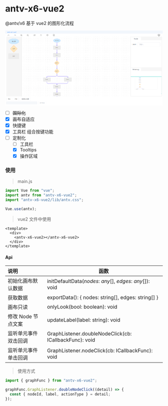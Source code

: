# antv-x6-vue2

@antv/x6 基于 vue2 的图形化流程

![x6-vue2](data:image/png;base64,iVBORw0KGgoAAAANSUhEUgAAB3sAAAOLCAMAAABuWBlKAAAB1FBMVEX29vb7%0A+/v8/Pzv7+/19/rM6v//5rz////y9vzs7Oz+/v74+Pju7u76+vr9/f7Z2dnq%0A6urm5ubn5+f19fbw8PD39/fa2tr5+fnk5OTc3+bExcTW1tbU1NQx0MZ8aPzK%0Aysrg4ODk5+3T09P09PXCwsLo6Ojh4eHV1dXIyMjx8fHr6+u+tP5gYmbe2f5m%0AZmb/47Z9dnLs7/XNzc3+z6n9xZ773Medjv2ytbTBxM2amZnQ0NH/zpZAnv+3%0A0v/k//++2v+uzf/E5P/hsoHe3t7c3N18suew5//Sx/+IiYv/5dfL3f7+2bbi%0A4uKFc/yUy/+ddnmoxf/Ol2jy8f///+UzMzOTgvbh0s2ufmq4iHN8cJD//85g%0Ae7XY0v5/iLTCwdzC0ujl8f/K6+vL/v/s68OTYmbM4sWix+zW4vtgY3/o5f/B%0Ayttgls7y3v//+vfsx5p9ncStp/6OstfTycy23OzInXGnpqb4+P/s7dipnP39%0A7uPa7u2/sIvf6fx6YmZonv/W57z//+2UdolgYpeJdp18mqLs2rLMxM5Atv7R%0AzO/PxZ5oxP5+ndHn7fiL0/zqr32TsLGznHCTYoiLnv+yrtrTwrZAqf+23tOn%0Ax9Wbj3xAQECVx+hf29Nw7rzaAAAgAElEQVR42uzd308bRwLAcRI4GZbETgqh%0AFlQKgk0wZzRy/bJaslxyCYVVFFXt3Uon3b1U0Uk5qTz4Ze+pl4fqJHQovCDl%0AIf/tzezM2mNDi2EGMOz3IzVZYNjaQPxl9ufULAAAuE5TfAkAAKC9AADQXgAA%0AQHsBAKC9AACA9gIAQHsBAKC9AACA9gIAQHsBAADtBQCA9gIAgOtu70mSfP5p%0A3MEHH5MkOeT7AACgvb/dyuNzBiRH8o+jsUN9XPT3Pd8JAADtPdPMfnLs1uYR%0AH/q9BgCA9p7lvPa2x9/cbAeb9gIAaO/s7F8OEkmltp3s9eTint47mxzKt2f1%0Au8viFhPXg+Rw9uRoNKuH5i+zpD+pWNEe7QUA0N6hbB6WqWwXCe6pxWLea7YR%0AnwzmuD21x1a+fZAcy8H2JuTiI+rT7PYWKxik+7zJNAAA1WjvYEpaTmuPykwW%0A1bX30qph+2pinOhBg4/oT5AF1u2dKYp7cmi3+yC5zIZqAADuZHsPPqoTgMrt%0AxIdlStt6CmwdndxOXn0sqltktDf4kE7uydGsNe/d1zNeM2rf2voMAECl23uS%0AJPrk21PtLWbDvUM1ZU3M2bwnxV9mxqtG9cze4rYs7EGxr7g/720nxvuiwJxh%0ABACgvbN6WlpuHj7V3tne559GzibqJdZ2aHsH7oFcVkc/W/PetjXRPeHKGgAA%0A2muaqVt5dnv3k719eyftzH7yQ3FRDT253be3Iss16Cto9Oe9Vpp7nNoLAKC9%0A/faW5w3Z7T3Q2ZQf7B2NDC523+p9uD27y+3kZfHOE7Ntutz8rCfFpBcAQHsH%0AU9L3p4+1MtmcaX/+uHdq7GF/crw31GX9Ofv6xCJ90pJKbvt4ZCQAANVub3Gs%0A1fuRbc7qqOTD2dHzgnrm6Oej8rNGIn5sJsBJcmTW1T8QyzrqCgCAqrfXsxm+%0A2gAAcP9eAABoLwAAtBcAANBeAABoLwAAoL0AANBeAABoLwAAoL0AANBeAADg%0Aqb01AABwnWgvAAC0FwAA2gsAAGgvAACTIcxC2gsAwPUJ4iymvQAAXCPai4tY%0ASvkaAMAllQmthyK8UFZvf3s332z6XN3z5nqVfnAi0fCwlkY05A3/IAFUwW6/%0AuEEtCPRSKHbvfnsf5x0hRBp95WVt6624WF1rUp/ug6b2wM/q3kXy+Xbi6J3j%0AelbFMObSACqhlZWbmue783ohzrJxEnK727shRCfN41SIyMPamqlaW552ROqn%0A5bVubAXJ/SE241LTz5xXiFjIL15n2XVFQ4+n4WUuDQATL8+yIh5bWZZtpeqV%0AMMvycT7xNrc3CIXoFgsbHRE7r25XmK0HgYySl7jVc6u3DffZYLdcXdT18OjU%0AbywPItF4FLn+6hKJ2nB70zR6wj9KAHdfJEsbyfB+EV/kn/KlNB/v5fQ2t/e5%0AtXEzcp75rguxWdPb6wPZJS/xTe0JoJis9rZEOm329047Pt0z2svUF0BFyOam%0ASzV16GpWzILvfHtjuxiur/ZBbtd70cM8ejtK+6KGa3t341G7Tut7I4TOpnxk%0AQSDSh77aGxXbnL3sBACAiSeLW+62W5YV9treN60wWl6a8/NA55aWo7Dlfizs%0AhtBb1fWG4mcid1rb6vARQpHYdv6GLDeWSmqzhOO8tznKbXW53sBujnMOhcsu%0AX7u9coW0F0BlrGTZYCK0m2Ur/tq7FJmZlvMBsdLz/spWHNcUCf1wzMt87LQ/%0ANYiG6/POfeJrt1adRuu8zbk78p+LetrRC2ZrQSd3+k5Yi8x7AVRq2mvFIojH%0Anfj+fnubavLXUqXMo1z9tez6MJetlamX59blp2+pecU3L/ORuOfywGIxfOKO%0A6Phsb8NHe9XRzeqbHKsjnl1/BRrZTJC7/OYyaG+x2532AqgAkWVC/Wnv72yo%0Ad6XFB5zaG39Tk/PUfG2qFtQ212Qv19weq1xFvqEOaZpak/kNZYod2qty0eif%0AULotnLaJF2ur6dOBQqvsEzTv9dfeINVPNDe/xDielavaG6uj6/URb7QXQFXa%0AO599GXrnl2zeS3vjbhz3zxOeiuJ83uWhzudx1P8/toqVO7RXzUwXI/l6Xxz2%0AO961RH47bMU8t1tcl0lFvON8SpAKkq5aPDdp817/7e2KtGkONqe9AKqiO5JZ%0AkY23R/Dc9upNw8ZzmUunRxnHq4PJV+R2lYhY6ItJmpf5XLj8WhBEYsl+e3EC%0A9/f63Oa8OvL8Yudtzk9Far4TtBdAVZw17/XU3qf2q2zs9Jo6/Oldt/ZG+sIa%0ANXOQVOqWo93hWmwL513bE72/t2aOtfq6PNbKZYV6f2+3Y76CtBdAZZyxv9dT%0Ae+NwKJdO9bCnzV23qyMGq/bhUPXQNZZDJwgHacf5lgryO2DO8A0nsL2xrqM+%0AWFzO+kOHden2Bv0fPtoLoCqu5jhnfV+awY2C3kXRs8s/xmeRdZbSY71uh9NU%0Ac2u76YrzBfy7dspzpxb129sszvBtrMv2NiL3XPps74p1bQ11VLfLRVZOXdeK%0A9gKoiCs8v3dCBbVO/0SZXDhfxLCei9QcKT2XCvcLQI7s701j5+tAqvaqpEU+%0A2iu/ZOmCae9CKjZcVqWup2Hp0l4AVRFc5XWtJnayL9Kw8eRZKxadWKy6fgVl%0AwKPtxc2NSDZduJ0tPNreho/b6qn2qs0ETS/tVQdhh4sym3Oh670UmumpewjS%0AXgAVUbnrOasZV8ecxdO8nw4fqHwZYXm2zbbaAu26w9e+kcKyjxTFg20ZDQ/t%0ADbqd8h6CjtsMgqCRptbEt0Z7AVTH0H2MqtFe+ZvGcqT3QW+mwvUqlbVgLZRr%0AKy41LeM77fjtsGaD6baHp5pbN1LIPawveBfGHdGJQw/3bEqHJ/ZN2gugMuz7%0A91alvYOSNDti2+P6uiJ95Dgb9PwMF6wbKax7+ZLVA7W/18fjDMWIVf45AqiO%0A+e7FrjAxdYee+64QXY+rk/HdvPM/L92Ry1hf+veC7WgIt+8FUBnrZs5xgQLd%0ApfbW1jrLPlf3VMzxMwUA+H1/zLSqthcAgFuA9gIA4KIeylnvha7IRHsBAHAS%0AXegEI9oLAMC1o70AANBeAACq096pW2lhc3pz4Wv9DJ6UZxk9Li9y9c1XZiFk%0ACEMYwpBKD5nCjbtD7d2cnp4ur4IRlLdAqN83C/frZuEeQxjCEIZUegjlo70e%0ATStswgCAczZ0gvbSXgCgvbSX9gIA7QXtpb0AQHtpL+0FANoL2kt7AWDM9t7c%0A/z94SHvvWnvNDeCD8gndK+9jPF8eZr/AEIYwhCGVHnLT7a3ViO9da+9D89P3%0A1DyVZ0tmofHILLQYwhCGMKTSQ26+vQHtZZszALDN+SYeAu2lvQBAe2kv7aW9%0AAEB7aS/tBQDaS3tpL+0FANpLe2kvANBe2kt7AQC0l/ZeUXvN/SnvN81TWZ8z%0AC3MLZqHJEIYwhCGVHkJ7aa/v9porujwszyGfLn/qmotmocEQhjCEIZUe4rm9%0AL7a+o71scwYAeNvm/GJr63u99LpcoL20l/YCwNW299f3tJf20l4AuMb2/vc/%0AP9Ne2kt7AeAa2/vdjzq6tJf20l4AuKb2/v2f//jToL0vtiQ9E5bv2tr69X+6%0AvWq5GEd7aS8AwLG9ZmZbtPevf9sqqH3A5bL6qFk2u4Zp782298m3n3758Pbl%0Azs6rVz8MefVqZ+fl2w+/fPqW9lZSUP+3VOcLAdyG9tZ+/Neeae/rsro/l8sv%0Aiva+Lua8r8fd/Ex7r6i9C58+vN2RwVWNffnyz9IfLOpt+e7/s3e+v00caQA2%0AqVYhBgKtoUBbtaRpoaBImPtwF4QmO1vJUbMfwpKoseAU4lT49gRfWiryJYtE%0ASYUuiqXLp6q6v/ZmdmcdJzVkba/Xu/bzqHGG4VWTHVZ+/L7zY0UU4fqtSsr7%0Ae6/eMpcyc9M0bpw3ja8JGVnI7Jr6KCbDf/WI6FPYlt84y9ARQkhmIb27N6w6%0Aa/eu17WFdcfbn+K2jlivhxnvej1h1Rn3DsG9Ld+WSqlKuVYClITVm7G0/VYa%0A7jWZ1NSd+FJum8blK6ZxiZBRhEz5rh1WO2znxG3htO+AuRJDRwghGYT07t7w%0AVbvXTP2GmXDc1n/35NnCQi9FZ9ybsntbvtDaTWTd4wZWb79iIP9Sc84rsw1X%0Ann5T6FtAuA2GCyB/NefQtbg3p+6tBOFbrNU36s1XugHuHSt2ApH8ptD+tdEv%0AQP7c++TZiwcnas76S7e/D92beIkz7k3XvYHt9ZHvdnnz9ewA944LDVsKp+dP%0AYO4aIweQL/eq7/ePrbXSK7DM+qqorbcdrddXcW+W7m253iAJ78k3X89t4d4x%0AwO9ZvPEdIAJGDyBX7tWbiDr2GGnrmkJzNVqNFfXj3gzd6ws5eMZ7PPuVwse9%0Axabsy/4/jjlCYl+APLl3+u7r+HiraEev8fHCajwjrNpRQRr3ZuHeii/TS3mP%0AVR593FtgAjnYXeEIwcQvwOjdO8xfAff2717fE441FBzh+bi3oKwJkcINYHP4%0ABgDuxb1dzCuHZV5TePR7dO/V6AqufGYu5ePPTeOLT0zjG0KGH+LLVG4L22sw%0AuoQQknoI7i24e1timOY1hcdWP3lv2RzoMj07ZRpTcQp1hpChh9girX9/6TO6%0AhBCSdgjuLbZ7Xc+2ho7tudSci8VOmvP/wmVAAag5497OpNfKhKSpL+7NB7Pp%0ALr1DvgC4F/d2rLGyrYywk625wr35IO1V78gXAPfi3rjeLB0rMxzp4t6i4Kb+%0AmYxzNgBwL+7VzLvCyhTh4t5CUG6IIXz02mFgAXAv7i1lrd5E8sW9eWAYK99t%0Aqs4AuBf3VrJXbxL5hu4tm/QrvqAz50zjXLzMvkLIEEP8xLfG7qa29GGts695%0A0DzoFivPMrqEEJJeCO4tpnt9aY2AU4/ZCN17wdx9X5lL+fZT07h4yTS+I2SI%0AIf9KnPY2f5Pmpc32/WVrd7XbB6//MLqEEJJeSA7cO+lFh37cG3jOKNzreAE1%0A59wju1r2fvWxtHar1QPl2u36apTt6pfdzf295bCnWq1Z+6qnuel0O2KFkQUY%0Aq5oz7u3dvdK2RoItcW/eWetWcm4+rFmHB/ubjpLsYa15/0DL1rKijsi9uwc6%0ABT5U3dt/dtO3x9AC4N7Jdu8oJnsTTfni3tHT6O7eVWv3QKW9KvHdPdj/5dUf%0Ae8tRd3NvOXLvof7LX0LtHnYrOkseqgCAeyfavfdGU3GOsp97uLe47g1XUTU3%0AX8nDV9GCqkPdZ9yri9DbH3Avu4wAcO9Eu3d0ae9piS/uzbV79x/L7Xqt+ZtK%0AdX+omXngH6QuNTerq7t7yyqKmjMA7sW93Rlh2ms5Hu7NNzvyve4N11qptHbT%0AiRc3b9c3HfVS/f3PeK3VwXvWWlmSoQXAvZPs3kBaI0QGuDffDHR7vHePEYdr%0AAODeyXZvD6f17ocralQmE33XU3rqyyQ9Tb245rEMF+BsJk6lbfc095rnU05d%0AM5cyP2MaMxXTuEbIEEO2BloEv3/QPe0VAaNLCCHpheDewrl3PvmRgc2HSqur%0Abfdq5+rio7VfrZlO1aUX4Oz34F5xmnvNiS4X4j3kH8V33bXLpnGRkGGGDKMu%0A4khGlxBCUgzBvcXLexNP927Xa3qSb7teDfeWhEcIGgvr1/7yXsuj5pxz3CHs%0A/uZBRgDUnCfdvYnLh6Fzq/+r602cSsKH1Q72lvvLe3Fv7plN/+GSts2wAuBe%0A3JvwrPyD5t6v9bZ7TSp8Ijde1etee9nhi3vzTkOmXnFmcy8A7p1s91YGcW/H%0AwfnhZHBHGox7x4dApKzeNcYUAPeS9yZ17/Gac7vHrMDSK58f/1pPrl3cWxDK%0AvkhVvQ2GFAD3kvf2mveatVY61/29nf7uxwoOE2Dy3jHLfNOb87XJegFwL+7t%0A4Virzrw36lD5by16qk2/65wd3FsIGmk960oI5noBcC/uLSXf3xvlvat6T9E/%0AtF2bOs89rDUfHlh97+91ku7vvXrLXMrMTdO4cd40viZk+CGzdhqpry23GF1C%0ACEk/BPcWz73Jt28qzcbu1d+262bOt2b1797Tz7Uyz5qbuhNfym3TuHzFNC4R%0AkkWIP3Dq6wixxugSQsgQQnBv4dw7n/g8Z/18GuPesKys9xKp1uYfDx/LvmvO%0AnOdcFMrl6cHs6wgZTJcZSABqzri3lwnffX18c3Xvj1CtzYf/3dyuG8mqRp9n%0Aa/Aco0Ix60vhDGBeAMC9uJfn90LPBEL0nvw6trTZWASAe3FvB/dG9wBfx7uH%0Ae4vGmiuF7fQkXuHvUG0GwL24NyeJ74fTXtybR7RDG65I5l/HVoH+WUYNAPfi%0A3r8g7dGo15Yl3FtQdoLQv+8XsNauFG6DfBcA9+LerkdbtUZTdXa8APcWOgNu%0AaAF7UgglYY0Tvqo/qk7bDch3AXAv7v2AfH05CvdKv5TAvVejK7jymbmUjz83%0AjS8+MY1vCBlpyM5iEPi+67o//6xe/CBoXL/FuBBCSJYhQ3Pv/Nx1aDM3n657%0AS5VRTPmeMtl7Iu8tmwNdpmenTGPKbDOfPkNILkLKX/6dcSGEkJGEDMu95+cq%0ATBsd1foqc+fTde8o5Hu6eqk5F4y2ewFgLGrO83OY97h9u2W+g7h3fj5r+crT%0A1Yt7cS8AjNC9cxWG9jiVuXTdq+zrygwXXDlJ1It7cS8AjNC910l7Tya+19N2%0Ab6nke5ltNbI9v4R7cS8A5Nu9jGyCIRnUvaWWyKjuLESrhHtxLwDgXtyrT7jK%0AIvW1PTfhr4N7cS8A4N6xd69OfYc86+skTXpj95r5hnJ8QWfOmca5eJl9hZB8%0AhLTdy7gQQki2Ibi34O4tlfp/SlzCJ8n5yX+X0L0XzN33lbmUbz81jYuXTOM7%0AQvIR8uWPjAshhIwkBPcW3r16zdWw7OsIz+/lN6HmTM0ZAKg5T4R7K2HuO4R5%0AX7unnBf34l4AwL2Tk/cq/VZ8Ie1Uk9/wIa7a67gX9wIA7sW93Y/aaLleesmv%0ALTy31fPvgHtxLwDg3klyr8p9S4HticGzX0eJ1w70/w/34l4AwL249/SZX1cO%0ANPern5/uBqVSpa9fAPfiXgDAvRPmXlN89oUn+8h/Vb4rPeG3SvOVfn827sW9%0AAJBX9248X4oa6+9c07O4hXtTcm905IZvSy3gZAZ2bK1dafutAX9s6F7zfMqp%0Aa+ZS5mdMYyZ+wsY1QvIR0t7fy7gQQki2Ie9z74OF2smuR/9e/mtc1873uHfD%0APenelUXLfF98arqmyxvjqeFs3RtWoFu+q5SqFKwcbDuKY75VqG4RRbh+q5LC%0Ajwzda050uRDvIf8ovuuuXTaNi4TkI6TtXsaFEEKyDcnQvW82Ft03LxePsKZX%0AIuO+ebml/ovDbo5nDpy9eyOu3GsFvqsdqyTbidROdv2gdS+1n0XNmZozAAxS%0Acx5G3ju7YdJck/euhAZ+uvTmpfrzymKcFXc2cW8adKxYrhiOOubT/Em4F/cC%0AQM7cq/Jba+Uo7d2ajpLdUL16yteK49o1adxbMHAv7gWAVNz7YEGxGmn2kWqG%0A/et109LufbDwIpl7T7o1nO5df2dc/Le2fMdy5RXuBdwLAAnd++BFnN0+Cm37%0AvX558uyfS1FID+59uRgrte3e5zeen3/X9my88urNy6OVV7gX9wLuBZi8vFdz%0A97XWbKRYbdtHb3+KWz3N925tdCy1Wtza2Fp5vhQuv9Iybm84Wlncfjl+iS/u%0ABdwLAD249+5rrV2j2QcLq6GKdQq82tt874ndQ0q2oXtdlQAvbbhHm32fLm2M%0AX+KLewH3AkBC9z55pud7j7m3Fk4BR9PAPblXZbPldub7dClad/X8pHvX322F%0AX7i3oO41G9qu3jKXMnPTNG6cN42vCclHSHt/L+NCCCHZhpzm3vX6grLrk2cn%0A3NtOinvOe+PcN9rae1RzPnJvmPOOX+I7Oe6dja5g6k58KbdN4/IV07hESD5C%0A2u5lXAghJNuQ09x79/WLMPk9cu/3uub8oi/3Hst7F5VcZ7vUnFcWo41HW7iX%0AmjNQcwaYyJpzNLUbrmR+FHat19/+pL9Synt1zflY3mt2+/6fvfv7beq8Azjc%0AuG0iG0gCJpAlUQIECiSTEvFzI9Iu2E2jKIpgahu00omhVepN046qLb1B7UDq%0AFb2Y1L93ts9rk7BgOz7vazs+z0eonNLvzXkb8eh943PS+tAze9kr9koFs7fB%0AbPisVeMx3wf1f2z88e9/yR4/OtLzvf/+x9/2fdK58f3et/e9ldZh86idOrNX%0A7JXUyd5Gv/yz/lmrX/6VnTn/XrvO9rmNT2A1n/zt2t6aux8e8v3ehr3hGaPR%0AfbsVezVUTbJXGj5740NTP06ueRvsrTTsndxv72bjRy18eHCcvexVEnp/XP2+%0Abu9Xd1YthjTS9ja4bdj76Z/CO64a9i7U/+XTxjd9D251Px2l7/kOh73V55u3%0AN5+zVxPfLG6vLt75Znv7c2shjbS9td1u7Vdl/++V/f8p/OPNH1VGaaWHw97b%0At7a2tm7dZq8ebi82cuwsjby9RW4Y7K3evrU2Pj6+lgzfhr3nszuYmQu3cno+%0AXCycCReXjQx+pLLaoDfb9loXI0b6O8LeItmb0ZsQ3/373kp4ocvEZClclMJj%0A5hNjRoZgJNv43rEuRowMYIS9xbH3g61Abzp8nTkfoyZXW9teSc6c2ZvI3tst%0AepPhy97jVH3j67u9EnvZm9De6n56U+HL3uO28bXtldjL3oT2HqQ3Eb7sPV4b%0A38VtiyCxl73J7K2+TW8afNk7+MpH6ItfjzB8wtpK7GVvrl1vInzZO/imF9J0%0Ag70Se9mbc9ebBt+GveGVKJXmDY01/9I+0fyYfdVIupHpq+Uk3bhudY0YiTbC%0A3iLYezi9CfBt2HsqfPUthVu5ci5cTE2Hi2tG0o1MX0pj79K81TViJNoIe0ff%0A3uq76I2PrzPnIThznk+073XmLA3/mXPF0h6sMjh7301vdHzZy15Jg7P3YtXS%0AHqx6cUD2VtvRGxtf9rJX0uDsXb5o43tw23txeUD2tqc3Mr7sZa+kwdk7cfJi%0Alb5v5K1ePDkxGHs70RsXX/ayV9IA7a3tfP+gVoftevtib2d6o+LLXvZKGqS9%0A6nbxU9rbDb0x8WUveyWxt+D2dkdvRHwb9oafT1mabR6BlMNFufkJvFkj6Uam%0AFxLZe8XqGjESbYS9I2xvt/TGw7dhb3ijy6nmM+TvN7/qZs+Giykj6UaS2fuR%0A1TViJNoIe0fX3u7pjYavM2dnzpKcORfZ3qPQGwtf9rJXEnsLbO/R6I2EL3vZ%0AK4m9xbX3qPTGwZe97JXE3sLae3R6o+DLXvZKYm9R7e2F3hj4snfI7f1uL/v9%0A6c6zV/95Uv+D9VqPnrBXYi9789rbG70R8GXvMbG31tcNcbM/OMleib3szWlv%0Ar/Tmx3f/873nr4ZbKTcfDL3QfKn1JSPpRqYvtbX3h90/r69/+XTn9531vYMY%0Ad2jpr1bXiJFoI+wdPXt7pzc3vg17J7M7KK00b+V6uDg709yaGUk3Mn21g717%0A5fuPX+w8C/ve+pnz45+62feWra4RI9FG2Dty9uahNy++zpyH/sz5h91vy1/v%0As3fPZ60kZ87szW1vPnpz4ste9kpib/HszUtvPnzZy15J7C2cvfnpzYUve4+P%0Ava929prf713/8v635dqv775kr8Re9g6E3jz4snfI7W128mR5ZcW7NST2sjeC%0AvXHozYEve4+Jvd5rJbGXvZHsjUVv7/iyl72S2Fsoe+PR2zO+DXvPZ3cwMxdu%0A5fR8uFg4Ey4uG0k30vbdGjlaWrC6RoxEG2HvqNj7QVt613Y/frr/3+7Wf3v9%0AMja++/e9lfBCl4nJUrgohcfMJ8aMpBtJtu+tWl0jRqKNsHdU7G2/6329Hmqg%0Au/Hzi/EHL9va2xu+zpydOUty5lwYezvsejfWs23vg+y3Grpru3Pt7e0JX/ay%0AVxJ7C2PvZvtd78dPXz96Mb6xk2G79tnd2nXYCM+1wXeTvexlr8Re9h7e8q2t%0ANvRu1He7G2+cfb1+d/zBb+Md9r3j41u3ltnLXvZK7GXvoT2/2elzy7uNTe5v%0A2bZ3/W79O74d7R2/+Zy97GWvxF72Hrrt3dzq5O5c6yNXvz14uXt34+V4Z3vX%0AtjbZy172Suxl72FVO+57w4ebM4pfZI8Ypdr3VrI7qDRvaKz5l/aJ5sfsq0bS%0AjbT9+b157L1udY0YiTbC3lGw973r7V+r0XrCKNsAr+3effMnbZ/x7en7vafC%0AV99SuJUr58LF1HS4uGYk3Uiyd2vMW10jRqKNsHck7O3wOecD+97WqzU67Xt9%0AztmZszNnyZkze9996Nz++d7xtY2XdXs3sm/7dmev53vZy16Jvezt+b1Wa599%0A/Oppzd5Xa5+FM+fO9nqvFXvZK7GXvb2+2Wqtvt19UP/Obm1gY2euK3vzv89Z%0A7JXE3hG3t83Od62/P8fI/1j2SmJvQeydqfr5varbO5Uk9krsZW/Sn+DbK73s%0AHQZ7T3ffJ/89wjB7Jfay99CPO8fBt2d6M3vDz6cszYZbWS6Hi3LzJ8DOGhmO%0AkcVPrIsRIwMZYe8o2Rtn59s7vZm94Y0up5rPkL/f/KqbPRsupowMx0jLXuti%0AxEh/R9g7WvZG2PnmoNeZ8zFr8Y41kJw5sze3vfl3vnnoZS97JbG3iPZ+kA/f%0AXPSyl72S2FtEe/PtfPPRy172SmJvMe3NsfPNSS972SuJvcW0t/edb1562cte%0ASewtqr09fto5N73sZa8k9hbV3t52vvnpPfB87/mr4VbKH4WLCyfDxSUjwzHS%0Aer7Xuhgx0t8R9o6mvT3sfCPQm9k7md1BaaV5K9fDxdmZcDFtZDhGWvZaFyNG%0A+jvC3tG09+g73xj0OnN25izJmXOR7T3izjcKvexlryT2Ftneo+1849DLXvZK%0AYm+x7T3CzjcSvexlryT2Ftve7ne+sehlL3slsbfo9na5841GL3vZK4m9Rbe3%0Au51vPHrZy15J7GVvFzvfiPRm9p7P7mBmLtzK6eQz4xgAACAASURBVPlwsXAm%0AXFw2Mhwjred7rYsRI/0dYe9o29t55xuT3gP73kp4ocvEZClclMJj5hNjRoZj%0ApLXvtS5GjPR3hL2jbu9ye3yj0uvM2ZmzJGfO7O20841LL3vZK4m97O2w841M%0AL3vZK4m97G3/gavY9LKXvZLYy962O9/o9LKXvZLYy952O9/49LKXvZLYy942%0AO98E9Gb2VrI7qDRvaOxEuDjR/Jh91chwjLTstS5GjPR3hL3FsPf/d74p6M3s%0APRW++pbCrVw5Fy6mpsPFNSPDMdJ6t4Z1MWKkvyPsLYi9b+98k9DrzNmZsyRn%0Azux91843Db3sZa8k9rL3HTvfRPSyl72S2Mveg/huBXxT0cte9kpiL3sPPXZO%0ARi972SuJvex9G9/NWze3bt7afI+9Yq/EXvb2xd73lpef337+XpW9Yq/EXvb2%0Ayd6avtVqMnoze8PPpyzNhltZLoeLcjVczBoZjpHW873WxYiR/o6wt2j2Jq1h%0Ab3ijy6nmM+TvN7/qZs+Giykjgx/5fr+91sWIkf6OsJe9zpyL2Pd3vnlYP3P+%0A6s6qxZCcObOXvepDldXF7dXFT37c3v7cYkjsZS971Y8ebi828nErib3sZa/6%0A1GqDXtteib3sZa/6u/G17ZXYy172qq8bX9teib3sZa/6u/G17ZXYy96RsDc8%0A0Hb+ariV8kfh4sLJcHHJyFCM1Da+n1sXI0YGMcJe9sa2dzK7g9JK81auh4uz%0AM+Fi2shQjDxc3LYuRowMZIS97HXmPFJNd1/5i1+PMH3C2krOnNnLXh1q73ya%0AbrBXYm+x7Z29Nzeg7s2yd+jtLSeJvRJ7i23vuRsXVsoDaeXCjXPsZa8k9hbO%0A3tkbA5K3oe+NWfayVxJ7i2bvvQvlAXbhHnvZK4m9RbN3bmWQ9q7MsZe9kthb%0AOHvLA62jveezO5iZC7dyej5cLJwJF5eNpBuZvpTm//vSgtU1YiTaCHvZG9ve%0AcAeV8EKXiclSuCiFx8wnxoykG0m2761aXSNGoo2wl72J7JUzZ0nOnNnLXvay%0AV2KvxWev2CuxV+xlL3vZK7GXvewVeyX2ir3sZa8k9rJ3aOytZHdQad7QWPMv%0A7RPNj9lXjaQbmb6ayN7rVteIkWgj7GVvbHtPha++pXArV86Fi6npcHHNSLqR%0AZO/WmLe6RoxEG2Eve505O3N25iw5c2Yve5XK3q8fPcku7u893XnW+J29EnvZ%0Ay171w95y+dXPz+x7Jfayl73qg733X+6s79X2u7vrj3+y75XYy172qg/2PnpS%0A2/Le38v2veyV2Mte9iq5vY9/errDXom97GWv2CuxV+zt1d7w8ylLs/9j715+%0Am8zOAA4TIzmyczPkZoUoROESSIVi4SRVYUcXwyhCEZXSIYtZoEiRZkEoginV%0AzCJCA4vZwKJV2z+3dvx+LhAuCXzfsYmfX2l12r5S9Z1GPDrHl8SjXKrEopL9%0ABti6keJGavMF2XvF7hoxktsIe9mbt73xjS5j2WfIz2Y/dfWpWEwYKW7k+Pbu%0AbsV7rZ7t7b542PrzaXuv2l0jRnIbYS973TkP0p1zp9H3//1o+487Z8mdM3vZ%0Aq6Ls9b1WEnvZm8je5w/2/r842RcrsJe97JXYy94Tmdto9eMvXXtf/fbw2G+x%0AYS972Suxl71ff+5tubu71ej0mL3sZa/EXvYWY2+m7V5rtVd59rgrMXvZy16J%0Avewt8NzbdvdOY29/5yF72cteib3sLcreO3G73LH36e7Wf//z4Gm8CrzzNHd7%0A4wNts8vxKJXsg6GLo7FYMlLcSG2pGHsv/tnuGjGS2wh7B+Lc235zVfvW+Wn7%0An8+eHJ54Czv3jneeoLSSPcr1WExNZ0czI8WN1JYLOvdW7K4RI7mNsHcg7L3z%0ApP1rW9sC7279++fFYu31f6w7Z0nunNn7/E8PD1/n/fGXw4/1Pmcve9krsZe9%0Axdq7/7hy+MbmJ53b58zeeNsze9nLXom97B3O+7s1nr7aauz8vvPwXXude9nL%0AXom97C3G3v32l1rtbh0ecduv+7KXveyV2MveYu3t9Gzv8Os1nlTYy172Suxl%0AbxJ7/R4j9rJXYq9Oqb2znSeYnotHOXchFvPnY3HZSHEjhX23xrzdNWIktxH2%0Asregc281vtBleLwUi1J8zHx4yEhxI4WdeyftrhEjuY2wl73unE/ZnXMxuXOW%0A3Dmzl736iL0naPufJxhmr8Re9rJXX93Chj2Q2Mte9oq9EnvFXvayVxJ72cte%0AsVdir9j7lr3VzhNUswcayt6kM5K9zX7SSH+MdO21L0aMpB1hL3vztncsfvou%0AxqNcmYnFRC0W14z0x8jCtn0xYqQnI+xlrztnd86S3Dmzl71ir8ResZe97JXE%0AXvayV+yV2Cv2spe9ktjLXvaKvRJ7xV6xV/LXP3vZm6e98fspS/V4lEuVWFSy%0A3wBbN9IfI93P99oXI0bSjrCXvXnbG9/oMpZ9hvxs9lNXn4rFhJH+GOnaa1+M%0AGEk7wl72unN25yzJnTN7P2PvSi/pXWEveyWxd+DsvbXYS3sXb7GXvZLYO2j2%0A1m/28OC7crPOXvZKYu+g2Xtm5uZij/RdWbw5c4a97JXE3oGz90z91lyPulU/%0Aw172SmLvANrbt7GXvZLYy94e2BsfaJtdjkepXI3F4mgsloz0x0j38732xYiR%0AtCPsZW/e9o53nqC0kj3K9VhMTceiZqQ/Rrr22hcjRtKOsJe97pzdOUty58xe%0A9oq9EnvFXvayVxJ72ctesVdir9jLXvZKYi972Sv2SuwVe8VeyV//7GVvnvbO%0Adp5gei4e5dyFWMyfj8VlI/0x0v18r30xYiTtCHvZW9C5txpf6DI8XopFKT5m%0APjxkpD9Guude+2LESNoR9rLXnfNA9t1PHXu/+4u9kNw5s5e9StH2vb/9tLBx%0AY+PeP+yFxF72slcpunFvofWP1p+/2wuJvexlr5K0sXDYH+yExF72slfJDr6t%0AHHsl9rKXvUp78HXsldjL3tNgb7XzBNXsgYZGYjGSvc1+0kg/jLQPvnHstS9G%0AjKQdYS9787Z3LH76LsajXJmJxUQtFteM9MXIRvfYa1+MGEk7wl72unMe1G5s%0Ae7VXcufMXvYqXdXvm2trze9thMRe9rJXiWqubZbLzea6nZDYy172KkmbzXK7%0AzTUnX4m97GWvEtJbLq/CV2Ive9mrlPTCV2Ive9mrxPTCV2Ive0+BvfH7KUv1%0AeJRLlVhUJmNRN9LTkfHm2/S28V23L0aMJB1hL3vztje+0WUs+wz52eynrj4V%0AiwkjPR3ZfJfeQ3ztixEjKUfYy153zoN84ezaWXLnzF72qgf0wldiL3vZq8T0%0AwldiL3vZq8T0wldiL3vZq8T0wldiL3vZq8T0wldiL3vZq8T0wldiL3u/+c/3%0Azi7Ho1SuxmJxNBZLRnoy0vw0vW18/2rrjBhJMcJe9uZt73jnCUor2aNcj8XU%0AdCxqRnoxsvk5et/+kg1bZ8RIkSPsZa87ZxfOrp0ld87sZa96Qy98Jfayl71K%0ATC98Jfayl71KTC98Jfayl71KTC98Jfayl71KTC98Jfayl71KTC98Jfay95uz%0Ad7bzBNNz8SjnLsRi/nwsLhtJOdI8Kb1tfP9l64wYKXCEvewt6NxbjS90GR4v%0AxaIUHzMfHjKScCQ79d7emmv9y4uDd5HdOtg6+NTJ1+4aMVLECHvZ6855MC6c%0AP2Tv6sfsLa82XTtL7pzZy159SevdC+fM3ttbjcab8v1G42Wb2F9f/brb+k92%0AjgC8ufbI7knsZS979RXH3nLb3EYL2f3d8u27+y8OVtsWd86+c+XXL4+cfJvr%0Adk9iL3vZq5PX3Hz/3NtG+O6rB42X76B89OC7tmn3JPayl706cdXNI3fO93cO%0Abt/dLa/+0Phj/BcvPviK75pzr8Re9rJXX9DR13vvvynfv7t/d3f1Qdi7+sOb%0A8uuWxu+/09nrvRJ72fvN2FuNE1f2QEMjsRjJ3mY/aSTZyKMj73O+3Wj8/OLg%0AdeOdS+edg9Wt+JO9z3nd7hoxUtgIe9mbt71j8dN3MR7lykwsJmqxuGYk3cij%0A979aY/UjX6fx4Rtnu2vESBEj7GWvO+fTXelLvtfKm5wld87sZa++vEcnxxe9%0AEnvZy16lPPk69UrsZS97lfbki16Jvexlr1KefJ16Jfayl71Ke/JFr8Re9rJX%0AKU++Tr0Se9n7Ldobv5+yVI9HuVSJRWUyFnUj6UeOefLN6LV1RowUOcJe9uZt%0Ab3yjy1j2GfKz2U9dfSoWE0Z6MHKsk2/3S5xtnREjRY6wl73unAekY5x8W6fe%0Aqo2S3Dmzl73Kq8+dfL3WK7GXvexV2pMveiX2spe9SnnydeqV2Mte9irtyRe9%0AEnvZy16lxNepV2Ive9mrtPiiV2Ive0/B53tnl+NRKldjsTgaiyUjPRz5IL7Z%0A53ptnREjSUbYy9687R3vPEFpJXuU67GYmo5FzUgvRz6Ab/fUa+uMGEkywl72%0AunMe9Gtnr/VK7pzZy16lxRe9EnvZy16lxNepV2Ive9mrtPiiV2Ive9mrlPg6%0A9UrsZS97lQ7f1XJ5E70Se9nLXiXDd31tbQ29EnvZeyrsne08wfRcPMq5C7GY%0APx+Ly0b6YuTR9nb8ul77YsRI2hH2sregc281vtBleLwUi1J8zHx4yEhfjFQX%0ANuyLESM9GWEve905D2xdeyW5c2Yve8Veib1iL3vZK4m97GWv2CuxV+xlL3sl%0AsZe97BV7JfbqtNvb+cTocDV7oKGRWIxkb7OfNNIfI1177YsRI2lH2MvevO0d%0Ai5++i/EoV2ZiMVGLxTUj/TGysG1fjBjpyQh72evO2Z2zJHfO7GWv2CuxV+xl%0AL3slsZe97BV7JfaKvexlryT2spe9Yq/EXrFX7JX89c9e9uZpb/x+ylI9HuVS%0AJRaVyVjUjfTHSPfzvfbFiJG0I+xlb972xje6jGWfIT+b/dTVp2IxYaQ/Rrr2%0A2hcjRtKOsJe97pzdOUty58xe9oq9EnvFXvayVxJ72ctesVdir9jLXvZKOvZf%0A/+ph7BV7JfaKvexlryT2sveb+3zv7HI8SuVqLBZHY7FkpD9Gup/vtS9GjKQd%0AIR9787Z3vPMEpZXsUa7HYmo6FjUj/THStde+GDGSdoR87HXn7M5Zkjtn9rJX%0A7JXYK/ayl72S8rW3d//71TH2slfsldibNvj+j72zfWkrTeMwSacJOTHR+tKI%0AdR87tvbFkxAh9shMYEEZJzPIsZgS7LgylB0XKrJDFhbJskiZoR+6X3Rh9sP+%0AuXte7hObbapJJnnOSc51UfTW/Gx9bg69vJ/zIu6FEDCPPfca7nsAiJ17DdyL%0Ae0E/lm0dK6vWsE16ARBD93LKGfdCCJzaylbOnwatAMC9uHf83VvwV7CwJEu5%0A90CK5VkpHhOJQKSlXOwafSFCRH8E9+LeEc29hjzQJZ1PSpGU28zTCSIRiDiD%0Ar0ODvhAhEkIE9+Je9pxjSqs99gIAe864F/eCDtzBl7O9ALgX9+Je0Dv4MvYC%0A4F7ci3tBI182GgZdAMC9uBf3gi7+ure5uVnZoxEAY+De8sWf/tjxiYPiPu7F%0Avbh3/NRbqaRSqT3kCxA991aLxd1r67o17sW9t7lXtjGNYEGJrBTZ4DL7OSKh%0AR3z1OlRe0BciRLRHbnXvr3+WeuftxS57zrj3dvfm5OhbkaWs3ZdiekaKZ0TC%0AjrTV68uXvhAhojdym3vfX8hYe3TyVRH34l72nCdow9mn7E2+ABClPee/Hcoe%0A886v/8K9uBf3Tpx6g21nAIiQe3er/vncoxOn2nXfOy523xwUi2+/dZ3svu68%0AKV+4Hx+dFIuerF8dFmW/2nmt/Vnci3shcupl8gWInnuPTs686u23He79t6NW%0AT77i3qsL17V/OXE/fSbq9eUrr12fOMa9uBeipF4mX4DouTe94xr21eFZ+mP3%0AFv23u233OiHXt86nyxeOZV+99r7If82NOfUu7sW9EEn1MvkCRM695Yszt9jv%0AcK83xFbdCVfc64rVs246feDtRQdfLq/5X4h7cS9EUL1MvgCRc6/r0lfuFVed%0A53s91167d/9ar557j7zd5/Zg7A6+n9t0xr24F8JWL5MvQNTc67wpX+ym+3Jv%0A1RXvfhX3xtG98vspk4uylEcZKTJzUiwSCSvyOfUGky+tI0JES6QH9zrW/K87%0Ayvbj3gO5Bvp6z/mTB2Lh3kl1rzzRJRfcQ34nOOoW56WYJhJS5Ab1+pMvrSNC%0AREukB/e6V0udpftyr3+Vlf8USuer/Xo/jXvZc4YobjhzzhcgenvO7rnb/f7c%0A6wq3WHz7T9+9XxXlziPci3shuurlnC9ApNybPvCc2te1Vjvu3b/B+d5qsXjD%0AM7FwL+6FKKiXyRcgIu4dBju3/aIj3It7IRrqZfIFwL24F/eCXvUy+QLgXtyL%0Ae0G3epl8AXAv7sW9oFe9TL4AuBf3jvP9vYWnspTMEykeTkmxSkRzpA/1yuRL%0A64gQGWVk9O7tUf+4d2Lcm/dXkFwPlvJcivkFKWaI6I30o16ZfGkdESKjjOBe%0A3MueMxvOnPMFmLQ9Z9yLe2Gs1Ms5XwDci3txL+hWL5MvAO7FvbgXhqLeg/fu%0Am6tOzV5eXV5Vf3nH5AuAe3Ev7oXhT72fd+8Pn7g3tYl8ASbavXFvPu6FEfLi%0Aow3nwL0HGxs/vKu+3NhYcj6ublW3Djfedznn+w+6B4B7cS/uhf6p7H3k3g2X%0Aq/J/UuXXW46DL33jlsvd5l4GXwDci3vHyL0FfwULS7KUew+kWJ6V4jERbZEO%0A9wZ7zo6Et6r+2OvR1b2VPbpLhMioIrgX945o7jXkgS7pfFKKpNxmnk4Q0RUx%0A9j7dc66+vHLm3lTqcuO7n/zBt7t7X9BdIkRGFcG9uJc950mmy/ne6i/vqi+3%0ADrZSVXFv17l3b9OgewDsOeNe3AsDsPfJdc7l1xvf/f2qfNjedC5XX76/vEr5%0Af9p3+H5P7wBwL+7FvfB75dvx+IybH66xiXoBcC/uxb0wZPmiXgDci3txL0RG%0AvqgXAPfiXtwLWuWLegFwL+4dN/fK5bFGsKBEVopscJn9HBHNkb7k66mX1hEh%0AMsoI7sW9w3ZvTo6+FVnK2n0ppmekeEZEd6QP+fpTL60jQmSUEdyLe9lzZtuZ%0ADWcA9pxxL+6FsOSLegFwL+7FvaBVvqgXAPfiXtwLWuWLegFwL+7FvaBVvqgX%0AAPfiXtwLWuWLegFwL+7FvaBVvqgXAPfi3rF1r/x+yuSiLOVRRorMnBSLRMKK%0A3CBfT720jggRLRHci3uH7V55oksuuIf8TnDULc5LMU0ktMhn5etPvbSOCBEt%0AEdyLe9lzZtuZDWcA9pxxL+4FzfJFvQC4F/fiXtAqX9QLgHtxL+4FrfJFvQC4%0AF/fiXtAqX9QLgHtxL+4FrfJFvQC4F/fiXtAqX9QLgHtx7/i7V25oKzyVpWSe%0ASPFwSopVIqFH2vL1H6lBX4gQ0RrBvbh32O7N+ytIrgdLeS7F/IIUM0TCj4h8%0A97ypl74QIaI3gntxL3vO8aSyuZdKVSov6AQAe864F/eCJr6v/PxzhXO9ALgX%0A9+Je0IehbJoAgHtxL+4FneBeANyLe3Ev4F4A3Au4F/fiXgDAvbgX9wLuBcC9%0AgHs73FvwV7CwJEu590CK5VkpHhOJRqTtXvpChIjeCO7FvSOaew15oEs6n5Qi%0AKbeZpxNEohFpu5e+ECGiN4J7cS97zuw5AwB7zrgX9wLuBcC9gHtxL+4FANyL%0Ae3Ev4F4A3Au4F/fiXgDAvbgX9wLuBcC9MOnuNfwVGMGCElkpssFl9nNEohFp%0Au5e+ECGiN4J7ce+w3ZuTo29FlrJ2X4rpGSmeEYlGpO1e+kKEiN4I7sW97DnH%0AFOOcPWcA9pxxL+4FrZwqRRMAcC/uxb2gj/yxUue0AQD34l7cC/owlTqlCwC4%0AF/fiXtBHU6ljugCAe3Ev7gV9tJQy6QIA7sW9uBe0cW7bqkUbAHAv7p0E98rv%0Ap0wuylIeZaTIzEmxSCQKEVO1GqpEX4gQCSGCe3HvsN0rT3TJBfeQ3wmOusV5%0AKaaJRCFiqVpLNekLESIhRHAv7mXPOZ7UlH1eUjZXOgOw54x7cS9ownIvtLK4%0A2goA9+Je3AuaaCrLeVviUmcA3It7cS/oUq+qu+9NpWp0AwD34l7cCyPnWrkW%0A8gXAvbgX98KoOa9Zyi4FHx0r1eLxVgC4F/fiXhgdp2ZDya1FPvWWUpZZpzMA%0AuBf3jv39vYWnspTMEykeTkmxSqR75IvTksvxjyWfD0Hx44egkPeDRUyzZdlK%0A2cGcG3wvzhysVMNqmbUh/UO3Rk6/4WAgEusI7sW9w3Zv3l9Bcj1YynMp5hek%0AmCHySaReazYcLY4cu9EsdflepmqthtKK3WjV6hwMROIawb24lz3n8Cm1lEye%0AI6VWunFnuV6qmZpoWt5PGhYnmoE9Z8C9uDccTMe7Tf/iJyPEb8Mw8jr/+VPT%0AUqrJeWbAvYB7cW8ItFSjFtN531IN5Avx/e//DxAGuBf8qdc6j/Pi8xwCgHsB%0A9+JereTr8R79WjzaA+Lr3sG+1oA2g/QP94LLcYyfqJx3f51Sk2MAcC/i1adf%0A3AulRiltqlK6Fs/R12iZ52llpU8tfqED4N4e1ZvP55MgOM3oX76T6t6Cv4KF%0AJVnKvQdSLM9K8ZiIROq2bTVVs6Ea8exLU9m/Katp2zUOBiLxigzoXke9yWQi%0AkciBg9MIR799y3fC514jEewrJqVIBhfVJIhIJG96j5lQ9nE8+1KXx4lYHAxE%0AYhYZzL2uehO5QhaEQi7Rv3zZc4ZAPlZc12/6z7jiERvAnnNP7nXUS+86ceWL%0Ae3Fvn8jgG1f35P2fPSwOBMC9Pbo3R+86yeFe3Dvo4Btj95iMvYB7e1avkU8U%0ABvwH3wRMWicLiX43nXEv+INvjN3jDb6MvYB7e3RvMpEdyLvb23cDtidMv9lE%0AEvfi3oEG30ac1+/87MHYC7h3hO59c+3dtn5xL+6N/eBrqTjf3JqvK5uDAHBv%0Ar+7N9e3eN3e7sD1B7s3hXt+90gUjWFD757RscIHe3ORH1temfNbWpZjN+O8z%0AwStB5Mvfbo189LeMR1/6WZH54dbI9d+Sje8hRWSyItrcu323K5Mz+uLewL1y%0AGV52RZaydl+K6Rkpnk1+ZOXrZZ+vV/+vWA1euS5uj7T/ljHpyze9r6ivyP/Y%0Au8OXNrI1juOYskknakyr1mwtY9daazMEB7lo6btG2SzYEBCUBKJuCA3EFzFu%0ARaO+KMtuLs2re6FhvX/uncmc0WxrVi2ZSeac74+ye1ofuntOp3z6PJ2ZrIyq%0Ae0lRIleJX/b++kOPYC8zZxmz8ljzIusbwdh+fNaT7Wsro1xahJnz/e1dunyz%0Af7Bf2l/Y37vcP3gn1dQZe7EXe7GXkKGyN+qMnN8sXB6sffnh6V9rXy4rBz9j%0AL/ZiL/ZiL8Fej/ve7pT2mTljL/ZiL/YS7PXO3ij3WmEv9mIv9hLiq708Y4S9%0A2Iu92EuI3/ZK/24N7MVe7MVeQobN3kj0125+372T7J2S2CvsFZ9PGUqIrbzQ%0AxEKbFIuE/CVe2TsfjHNJeGuvkpcUJXKV+Glvp/m9/iyFaAR7pbRXvNFl3H2G%0A/IF71SWmxGJC/hKv7F0JxrksemuvkpcUJXKV+G2vvMFeZs7MnJk5EzJ8M2c3%0AWxnsxV7sxV7sJdiLvdiLvdiLvYTIa+9D7MVe7MVe7CXYS9+LvdiLvdhLCPZi%0AL/ZiL/ZiL8Fe7MVe7MVe7CUkiPamikYKeyPSP98780psRVsUi+djYjEvf0lP%0Ae0/zprl7fuOX0oe1Hl/59vneIT+X9Z721kzTrNz4lXLur3zlbvYqeUlRIlfJ%0AIPpeXafvldnemLODUNLdymuxmJp2uyL5S3rZW84dWcjeTGz68Pa+91kwzqXn%0Ae63ShZJ1BpWbj+bjXfteJS8pSuQqGYS9RQN7mTkrOnPudLanv52Xc2ahVNv9%0Ar7nbMgsf03/mzcM79b0BnzmfdjrbnXktbZpHp/n/5MxLa+fl3IV1CPfoewlh%0A5kywF3vvbu/xoTDoyOp+W2alnDu01mlbnooC9jZ/t3rbsTGtViiVc5f53XNr%0A57XCh5z1B4/dT9hLsLfv9k71DvZirzr2irmyPV9t/tEqlOxG8PjI/lH7n9Lb%0A686VnQ1bfwCxdtz840PnND5gL8Hevtv7vufvJuzFXoXsdWbO+UtF7XVmzrXd%0AC+wl2Iu92Iu9ftkr7rV67sycr+y1R7AqzJzde63EzPnK3iNmzgR7sRd7sdcr%0Aey14Os8YOfdaXdn7S8691+rY+n7nm6TP96adZ4yce62u7P3FvdeqaX2/8w17%0ACfZiL/Zib7/s7cpY51sHpNv6XbnfrdHjoSPsJdjbN3uTmhZPPn4fx1557Z1x%0AdjD9VGzl0axYPHssFgvyl8zd571Wybvb+zQY5/LEW3uVvKQokavEb3uft9+0%0A99o/Yq/8fW9UvNAlEguJRUg8Zh4Zkb/knu+UTN71nZJPgnEuL719p6SSlxQl%0AcpX4be/OUnvhc/vHxPoG9jJzVnzmzPuceZ8zYebsj71jD7RkMvm3P+VjL/Zi%0AL/ZiL8FeL/te7rXCXuzFXuwl2Iu92Iu92Iu9hGAv9mIv9mIv9hLsxV7sxV7s%0AxV5CAmZvz2CvbPaKU4i6Gxpxr5VR9zb7SflLvLJ3Ihjn4vEzRkpeUpTIVcJn%0ACGJvv+0dFwcyJ7by0n0mdSIuFkvyl8x5ZG9AzmXDW3uVvKQokatkEPaepLCX%0AmTMzZ2bOzJwJM2c/7d3KYC/2Yi/2Yi/BXuzFXuzFXuwlRF57H2Iv9mIv9mIv%0AwV76XuzFXuzFXkLoe7EXe7EXe7GXYC99L/ZiL/ZiLyHYi71DZ6/4fMpQQmzl%0AhSYW2qRYJOQvWZnwJvPBOJfErDfbF/YqeUlRIlfJAOxNFY0U9kpsr3ijy7j7%0ADPkD96pLuO8wm5C/ZGM24WR2Qyzevnf+/f6t+AG3ZG/74LaSrp8lGOeyWD8V%0A8gAAGP9JREFUeI8dbX+5teT6ZxlV95KiRK6SQfS9uk7fy8yZuDH0lNL711e5%0ABggzZz/sLRrYi70Ee7GXYK+f9soZ7MVe7MVeQobL3qnewV7sxV7sJQR7PbCX%0Az+/FXoK92EsI9mIv9mIv9hKCvdiLvdiLvYRgL/Zi73c+3zvzSmxFWxSL52Ni%0AMU9JV4mhf1b6XIS9XAyUKFXiu71JLRnX4tgrsb0xZwehpLuV12IxNS0WcUq6%0ASgy9qPS5CHu5GChRqsR3e2fbb9dKE9jLzJkwc2bmTJg5+2RvcmepvbD+7/XF%0An7AXewn2Yi/BXl/63qQd/r4Xewn2Yi/BXt/s5V4r7CVf2VtUefsneoNrgGAv%0A9mIv9vqbom6ovP2UXucaINiLvdiLveDjYzJq/9GDYC/2Yi/2DiJbav+Fp6Fn%0AuAYI9npmb89gr2z2zjg7mH4qtvJoViyePRaLBUq6S7b1qsLn4u6ei4ESpUr4%0ADEHs9ajvjYoXukRiIbEIicfMIyOUdJcY7tRVxXPJuLdacTFQolTJIOw9kfKR%0ACuxl5vy9vyGy2aqym28o/oQVYebsn71bGezFXnIdQ99WFd8GTxgR7PXL3ofY%0Ai70EfK0/hkMvwV76XuzF3sHhqzeUm71WjSz0Euyl78Ve7B1YMtu6vmoUT5TZ%0AcMpo6HqWR3sJ9tL3Yi/2DipRR19d315t1OuGV8lkUtWtHr6fbFWLmYzhQ+qN%0A1VV7r1lji195gr3Yi739sVecQtTd0Ih7rYy6t9lPUnJTSdVodPz1OtlVI1Pt%0A+n85SWXqq1nd12QbRuqEi4ESdUsGYG+qaKSwV2J7x8WBzImtvHwiFhNxsVii%0ApFdJ1Go/q6kvKSef98Ri77NYuF8pfl9Jxm46O8xuZ8T/y5aRdUBu1K2+uF//%0AoX8oqVqtd4xfaUoULxlE36vr9L3MnMk/TqC/Wtzwte8oiZ3EYtbv3shWKtMQ%0A+kZseeuZlDP9jfXpP3RbSZRfY8LM2X97i1LeYIG92BsY22OxaKqu26/TauhZ%0Ao4qFhKhgr5zBXuwNFsDFrJ6p66tVjoIQNew9O8Ne7CUDT2pb1xsnnAMhath7%0AFg5vYi/2koHH0PUip0CIGvZa9EqJL/Zib7C6XuubnLc9EoK9PeiVEV/sxd5A%0AxX6plJ61b7biLAiR3l5Br4T4Yq9rr/h8ylBCbOWFJhbapFgkKBl8SV3Xnfdp%0AZDgXSijxvcRne6/olQ9f7HXtFW90GXefIX/gXnWJKbGYoGQISsQbprY5F0oo%0A8b/EX3u76JUOX+xl5hys1PWrtpcQIvPM+Sy87LC7LCG+2Iu9Act120sIkdhe%0Aq+utXay1a+3lVqtp4yvVc77Yi71BbHxpewlRwd5m66LVCi+32s1mWa7GF3ux%0AN4CNL20vIdLbG9kMh+X9C1/sxd4ANr60vYTIb+/f8eVeK+wlA258ebaXEBXs%0A7caXZ4ywl3iQ+Mbd8/bgHsV8fAohgbX3Gl/erSH7870zr8RWtEWxeD4mFvOU%0AeFcSn1/3JHPrnC4llPStxPd3Sm7yTknZ7RUfwB5Kult5LRZT025rRol3JfFX%0AmidZ0ThdSijpW4n/n6WwyWcpMHMmHs6cZz2yl5kzIcGdOTv48hmC2EuwlxDs%0A9dHeyKaM9GIv9mIvIWSI7ZUz2Iu92EsIGV57H2awF3sJ9hKCvX7au4W92Euw%0AlxDspe/FXuzFXuwlhL4XewNq74yzg+mnYiuPZsXi2WOxWKDEu5L4vDf2zj3j%0AdCmhpG8l9L3Y61HfGxUvdInEQmIREo+ZR0Yo8a7Es753ktOlhJK+ldD3Yi8z%0AZ2bOzJwJUWHmnMJe7CXYSwj2+mivrmMv9hLsJQR7fbQ3WtRlPEnsxV7sJYQM%0Ab98bK2Iv9hLsJQR7/bRXzmAv9mIvIWR47d3cPMNeie0VpxB1NzTiXiuj7m32%0Ak5R4V9L783tP86a5e/71j6YP72jva06XEkr6VjKYzxAMS4gv9rr2josDmRNb%0AeflELCbiYrFEiXclPd+tUc4dWdJ+g+/xHe2dm+V0KaGkbyX+22vTKyO+2MvM%0AebhnzjWb3dPfPuX+Vygdm+aR0we3TLNSzpmFj8ycCZF55uzQKyG+2Iu9w22v%0A0+CO2e1v+tDqgj/u7Nv/PD48zVccmLGXEFntdemVD1/sxd7htlf8xW45V9Gs%0Atlc0vgXLXqvtNW9vfLGXkODae02vdPhiL/YOt73OzDl/adt71PkBe9rcsfcj%0A9zkTIrO9Fr3LNrvLEuKLvdg73PaKe60+WfamCyWr/bUwrhU6M+dDrVYoYS8h%0Aktq7GV6+uGi1281a65N0+GIv9g63vZo9W949t2fOWudeK+v7f+Yrafdeq2Or%0AH66Ufy9hLyFy2XtmNbzt2sVaayf8r2azGQ5vYi/2Et/svSFj3/zAGH0vIfL1%0Avc7AeVnGv/HFXtfe/7N3fz9RnXkAhzNj4nQGZhgFnFFxUAQUXCLphbEx8QKD%0AXKxoxGDFahrb7UbWhNZqNLrpzW7dmOzFbhOze9F/dufHe2YRURnmnMMMPJ80%0A7Qn59nTOG+LT8zJnCL+fMlsNl3I2Hw7y0W+ArRpJbqQ8ltDnWk1ZXSNGYhtJ%0A/ee9+/bNVuyN7A2f6FKMniE/FH3XVUfCwZCR5EYSs3fa6hoxEtuI9zmz157z%0Awd1z9nnO0gHYc27+yNfzvewVeyX2pvnZGq8O+1wr9oq9EntT/UzJV4d9njN7%0AxV6Jvan+LoVXh/0eI/aKvRJ707Q39+qPh/3+XvaKvRJ707K3sPLgQe7V+tLc%0AC/ayV+yV2Ju8vYX1pQtNddcfXFhaZ+++fr63ci5cSj56MPT0YDiYMJLcSHki%0AGXvHr1ldI0ZiG0nT3pXN4JbqDD9YYe8+tLfUuoLsbHQpM+FgZDS6NTOS3Ej5%0AXEL3vXmra8RIbCPp2du45V157yQrc3WLS+y15yx7zpI95wTsfTG3/R5z4+Z3%0An+w9s5e97JXUQ/auNLeXCx9ROfwImL3sFXsl9sZk79zS0twnd5ZX9sUbr9jL%0AXvZK6g17d+jqPnjjFXvZy15JvWDv+o73kwuNnwj39d4ze9nLXkl7bm94f9UO%0APSr0+0O/7GVvb9j7ZUKxV+p9e0sru9hFLpTmtjyIxN4+tLfSuoLRE+FSjpwM%0AB2NHw8GkkeRGRidnRpuNnGj9c3R6IhxM3AgH0cjy6mdH/n+WMatrxEhsI8nY%0AW/rs+6s+WvMHxKXcHHv7/b63kIm+G7LhIBt9S2SM9MZI7ZJ1MWJkT0aSsLfW%0A5d5x441XS32HL3vtOfddbXsl9f2ec612odv3TL2Y+6nWb/iyl73slZSevSPv%0A9/bt2/Zxpy8n/GszbzefZHenYi97xV5p/9p7Y8vDCIOD0VHHYN744BS7PhV7%0A2Sv2SgfH3i7AjPFU7GWv2Cuxl73sFXsl7d7eDHu32pthb8vesAqF6ILa3ysD%0A0dvsh430xkjbXutixEi6IzHaO3Wk9c9yuWt7Z6uzrVOdYW//2VsMCzIeLmXq%0AWDgYKoeD80Z6Y6S2al2MGNmTkV3aW8pUtoL58h/Td8ffTZ6//O7bbu0t3712%0A9/K7yROT3Zwq7SqZEnvtOdtzlpTUnnOuUMoWt4I5e+Ln83V6312e/Mu16TPd%0A3ffe/WFyfPL8D5Pv/nvj2pk+sbeYLXVGL3vFXom9ndmb+QDM1sNBd1/nZ7u9%0A751tbluXX77tp5/3ZtjLXvZKStLeBr7FysA2VSqjAzE1WhnolyrFBr3sZS97%0AJSVmbxPfbCaTKapefSGyndPLXrFXYm+n+Jbq/KpVfTE6ppe9Yq/E3k7x1ft1%0AvITsFXsl9uI3RXj3sb3h91Nmq+FSzubDQX44HFSN9MZI+/le62LESLoj3dir%0A7tqv9oa3wBejZ8gPRd911ejN6kNGemOkba91MWIk3RH2steesz1nSf2z5yz2%0Aspe9ktjLXvaKvRJ7xV6xVxJ72ctesVdiL3vZK/ZK7BV72cteSexlbx8931s5%0AFy4lPx0OTg+GgwkjvTHSfr7Xuhgxku4Ie9kbt72l1hVkZ6NLmQkHI6PhoGyk%0AN0ba9loXI0bSHWEve+0523OWZM+ZvewVeyX2ir3sZa8k9rKXvWKvxF6xl73s%0AlcRe9rJX7JXYK/aKvRJ72cveOO2ttK5g9ES4lCMnw8HY0XAwaaQ3RtrP91oX%0AI0bSHWEvexO67y2ED3TJlbLhIBseM89ljPTGSPu+17oYMZLuCHvZa8/5QLYe%0A7H1hKSR7zuxlr1JpeXWpbu+LC8t+5iuxl73sVSot1ZZXa6vLteV1ayGxl73s%0AVSqt1pr9ZCUk9rKXvUrpxne5Qa/bXom97GWv0r3xddsrsZe9+8HeQusKCtEF%0AZQbCwUD0NvthI70w0rjxDbe91sWIkXRH2MveuO0thu++8XApU8fCwVA5HJw3%0A0hMjq+3bXutixEi6I+xlrz3ng9pSreanvZI9Z/ayV2nm2V6Jvexlr7qvPLTz%0AJiY6GB6wthJ72ctebWvvydM77/jOR79kr8Re9rJXH7E3n0jsldjLXvaKvRJ7%0AxV72slcSe9m7J/aG30+ZrYZLOZsPB/nhcFA1ktxIeSwhe6esrhEjsY2wl71x%0A2xs+0aUYPUN+KPquq46EgyEjyY0kZu+01TViJLYR9rLXnrM9Z3vOkj1n9rJX%0A7JXYK/ayl72S2Mte9oq9EnvFXvayVxJ72cte9rJXYq/YK/ZK7GUvexN4vrdy%0ALlxKPnow9PRgOJgwktxIeSIZe8evWV0jRmIbYS9747a31LqC7Gx0KTPhYGQ0%0AujUzktxI+VxC9715q2vESGwj7GWvPWd7zvacJXvO7GWv2CuxV3H37PdTp9ir%0AFO3dmG+09mjr17+/9Yy9EnsPQq8b8rJXKd/3Pn+6zRfZK7H3gNB76tTvz77I%0AfcFepW7v8/n5p/k3t+p/f3nvq7X/3Jv/tW7vQuOL7JXYu/8r5ArsVdr2LvzY%0AuNH9+XV+4+Hpez/mFx6+3lh7trH26Ptbf2avxN4DtPjsVXr2Pm/80Ld541u3%0At37r+7RBcR3k7fej2Suxl719Ym+ldQWjJ8KlHDkZDsaOhoNJI8mNfOKzNRr2%0ANol9vvZoo1N7x8esrhEjsY2wl70J3fcWwge65ErZcJANj5nnMkaSG/nMnnNz%0Ae7mBcMPejvach62uESOxjbCXvfacD9Cec+u9Vhvz8//6+6O6vS83vddqIfrL%0AnrNkz5m97FVM9m5uMF/22RoSe9nLXqVor8+1ktjLXvaKvRJ7xV72spe9EnvZ%0Ay16xV2Kv2PuhvYXWFRSiC8pEf2gPRG+zHzaS3Ehiv793xuoaMRLbCHvZG7e9%0AxfDdNx4uZepYOBgqh4PzRpIb+cRna3TV+Emra8RIbCPsZa89Z3vO9pwle87s%0AZa/YK7FX7GUveyWxl73sFXsl9oq97GWvJPayl73sZa/EXrFX7JX88c9e9sZp%0Ab/j9lNlquJSz+XCQj34DbNVIciPlsYTsnbK6RozENsJe9sZtb/hEl2L0DPmh%0A6LuuOhIOhowkN5KYvdNW14iR2EbYy157zvac7TlL9pzZy16xV2Kv2MvefrF3%0APKHYK7GXvezVthU7aPlSJ9PWVor7j3/tYezVHlW7ZA0k9rKXvWKvxF6xl73s%0AlcRe9vZuM3V6Z8IDbZVz4VLy0YOhpwfDwYSR3hiprVoXI0b2ZIR87I2x4ZlD%0AM8OF1hUUok92yURvkB0I34Y5Iz0y0r7vtS5GjKQ7Qr4etVeSJCW+/W8JJEli%0AryRJ7JUkSeyVJIm9kiSJvZIksVeSJPZKkiT2SpLEXkmSxF5JktgrSZI6sXf4%0AzPEuOzOc9BljOGWsL0eSpC7sHT7eNSxbThH/GeM4ZZwvR5KkbuyN455u+Eyy%0AZ8zt9Y3nlpcjSVI39h6P45THkz1jPKeM7+VIksRe9kqS2MteSZLYy15JEnvZ%0AK0liL3vZK0liL3slSexlryRJsdq78Ieov30Xfe32Yjf23vm6fcrH13N37l1v%0AfvXi2ne7t/fKN1ffe81Pmv+Zm5uvoP7qr3zz78aXbre+vtC6iIWbjcu5fTMa%0Ar5/q4i/h5T1hryRpL+yNnG3ieOfrxcjehSe7tjegmLv/W93dK4+vX/mQ947t%0Avf+ncI7F8NJa5N5s6Fr3/f5vDXvfrNWxf/PL4qYLu/jw6u3FBrgPr7btDf8b%0AsMBeSdK+tDfctMZw39v8++3Fxm3r4+sX/xm9xoWvntz7669Ne//X3t29xJXf%0AARy+cTnroW4LgcBCYWvNRQOCzF5JBuZiYITxYmAYGJuRVUwtyAgLEboLCbIm%0AbIVCL5qbEPav7e/ljI42Ep03Tfo8BHRePB4Z4eP3d86ZNOrhjnLj+dbY8N7c%0A6r588yKn+uh9LPiv2gvAvbb3yprzPNo7vgjdmba9aQfDrg3iGNtMdzc77Te/%0ADd69vvghyrK4aO9oXP7tr1vVGG7NGYCHM/f+8nxr5u0N3Q05HBy2rj5yp/bm%0AVu424h6lTTSPL3J+tHV5vDeluB6fmdp7PPq5PhzHPzE6RVyXtuYMwP239yJA%0AZcjS2Ii6PqO5NxWvaL795fmL0XlXE869Y+1NH+P4G77DxfHeZj6cnJ/c28lL%0A3ae7jW5s9IdWfqC++/pJbO+N55NpLwBzbu/FAuzYivBM15xDFdPYe+MB3wna%0Au/724LK9xehc6u7R1uWTB4f5VrWMHu+NXz84XG9d/sifHsMBYObtLcY7WYyd%0ApnRDK+96jVGee5u7jWvXCU3Q3rhbob0hnVfm3m615jx496F1+eQw37Yu/7TY%0AbQzevT/shB/qX9Was7kXgPtpb339is5s2ntt7j24jHFr4vb2/vFzaGfeZPN4%0AbFrvjObe+u4/f6hOydp4GabdfFVR+oL4AzXXRyds1Xf/c/PeaC8An9/cW4zO%0ASO5UG07bGRx2bjVo3tDeH4+26vFwbtXevMVqcbkasbut/C1DWvOT89J5SG76%0Ayo3T0VTcPc5Db1d7AbiX9tbzcdEZtre3c7Qf2vu3fMR18O7vYQAdHB6d3rDo%0AfJv2xkXjFO+0g9X7WrXSNb7Rxg8/Hr2O72wVIxtrm56Wf5gQ3bgfG6e/nuYy%0Ah/lZewG417k3XwBUtXfszKu3E7a3u35cfFMlM2wjpq+3k96A6qPnNt2mvaGS%0AG6dp2M11rS4aqm69fPOi28ppjhcWhUc3UmbL+GdF+NbhsVZ9vRV2p5NG6Hzm%0AszVnAO6tvVVyr5/WPOnc2x1rdm/nuKgf5/IWN6073+r/Ukh/IHRTL8POtppV%0AN8M4/eT5i3iN8uitNNJwfNoZzfRPcrKbR3mqf3+4/nKnU5h7Abjv9t7BQ/t/%0AjPKbWN388PXnfuL52guA9i6a9gKgvdoLgPZqLwBor/YCoL3aC4D2aq/2AqC9%0A2gvAl9ve1UfTb/HR6ny3OJNNznB3AGCa9j76duquXdvE7Lc4i03OcncAYJr2%0Ahpnu2yldn0pnv8UZbHKmuwMA07QXANBeANBeAEB7AUB7AQDtBQDtBQDtBQC0%0AFwC0FwDQXgDQXgDgE+1dqq2ySLWla6/AylptrtZW/NYDPKj21pbXllik2vLT%0Aq+mtzbeN5U818QV4SO1dWl76Wg4X6+t/X5l85z+Wrqz5tQd4OO0ta6bexXta%0Au/ISzP0lX8C3AOD2c++qEt6D1fGXYAFh1F4A7dVe7QXQXrQXAO3VXu0F0F60%0AFwDt1V7tBdBetBcA7f3s2tveaxRF7/yr8fvK/n762Bs2wsPtYfwXb5+dbBf9%0AzcpX2gugvUzS3pTZHNT9oh0/pOBWD263917F4G4XF+2tsnyuvQDayyTtPTs5%0AONnuh+yG7qaalmHGrWbb/aK33957HD6cp5vx7r3vtRdAe5mmve3Ng5Nnw6cn%0Am38ZVrNue/i72NW4zFw1ePin/TwfW3MG0F6mbe/ZSWjvdpEWm3NMv2kPn21u%0A5/aG4g7D3b3z2OF9a84A2sv07e0Pz8PcG5eX/xDyu58Wl4fnf67m3P7mdj4C%0AfN6I2Y0L1Pvx/ovjwdoLoL3ctb2vzg9yVePYW8Zptp3OtUqtLcpc2XAjzbn9%0Azb3GxZrzsKG9ANrL3Y/39mJ723HBOQ60sbBlam2KbtXZuNDcT8vO1ZqzuRdA%0Ae5muvY8bIbfDy+t8y/bwu3RYdxTa3nk8BBybfHbyxxzkj+ZXewG0V3tv1d68%0A5NweNmJ7z56NSpySe3aSLgAerT23N3+fPm1rL4D2MmF703HcUN7NvVexvfHz%0AkN7v8uHcMl36W/b3vo+3Q3v7w5+1F0B7mba9+SyqPOim05vzOc7x0qO9Rn/v%0A1Uk892rYyG/E0b75VCvtBdBe7b1Ve9vxdKqyzO9pFW6lQ71l73y/n675DZ8U%0AZXyP5xDox6M3nDT3Amgvk7X3qvLqh7IY++TiVvVwqb0A2svU7Z2W9gJor/Zq%0AL4D2or0AaK/2ai+A9qK9AGiv9movwGfV3rK2poQLV6tpL8D/8dy7tCyFC7e8%0ANP4SrK3M+yVfWfNrD/CA2lvUlk2+C556l59eeQV+qs05viu1Fb/2AA+pvcVS%0AbZVFqi39z1ham6s16QV4YO396JsQ8uXw+gI8vPYCANoLANoLAGgvAGgvAKC9%0AAKC9AKC9AID2AsAX4r8TVxw2gOUN4AAAAABJRU5ErkJggg==)

- [ ] ~~国际化~~
- [x] 画布自适应
- [x] 快捷键
- [x] 工具栏 组合按键功能
- [ ] 定制化
  - [ ] 工具栏
  - [x] Tooltips
  - [x] 操作区域

### 使用

> main.js

```js
import Vue from "vue";
import antv from "antv-x6-vue2";
import "antv-x6-vue2/lib/antv.css";

Vue.use(antv);
```

> vue2 文件中使用

```vue
<template>
  <div>
    <antv-x6-vue2></antv-x6-vue2>
  </div>
</template>
```

#### Api

| 说明                 | 函数                                                      |
| :------------------- | --------------------------------------------------------- |
| 初始化画布默认数据   | initDefaultData(_nodes_: _any_[], _edges_: _any_[]): void |
| 获取数据             | exportData(): { nodes: string[], edges: string[] }        |
| 画布只读             | onlyLook(bool: boolean): void                             |
| 修改 Node 节点文案   | updateLabel(label: string): void                          |
| 监听单元事件双击回调 | GraphListener.doubleNodeClick(cb: ICallbackFunc): void    |
| 监听单元事件单击回调 | GraphListener.nodeClick(cb: ICallbackFunc): void          |

> 使用方式

```js
import { graphFunc } from "antv-x6-vue2";

graphFunc.GraphListener.doubleNodeClick((detail) => {
  const { nodeId, label, actionType } = detail;
});
```
